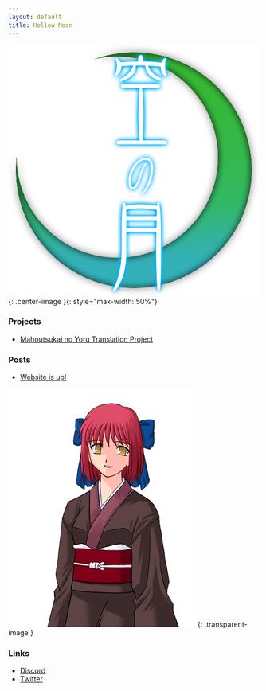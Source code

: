 ```yaml
---
layout: default
title: Hollow Moon
---
```


![hollow moon logo](./resources/hma_logo.png){: .center-image }{: style="max-width: 50%"}

### Projects
* [Mahoutsukai no Yoru Translation Project](wohn-tl/) 

### Posts
* [Website is up!](posts/20-09-22_Website-is-up!) 

![kohaku cute](./resources/koha_t19.png){: .transparent-image }

### Links
* [Discord](https://discord.gg/2ngdyQd)
* [Twitter](https://twitter.com/HollowMoonTL)
